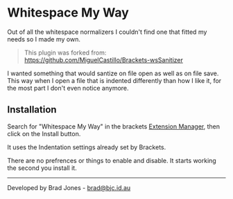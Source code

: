 Whitespace My Way
================================================================================
Out of all the whitespace normalizers I couldn't find
one that fitted my needs so I made my own.

> This plugin was forked from:
> https://github.com/MiguelCastillo/Brackets-wsSanitizer

I wanted something that would santize on file open as well as on file save.
This way when I open a file that is indented differently than how I like it,
for the most part I don't even notice anymore.

Installation
--------------------------------------------------------------------------------
Search for "Whitespace My Way" in the brackets
[Extension Manager](https://github.com/adobe/brackets/wiki/Brackets-Extensions),
then click on the Install button.

It uses the Indentation settings already set by Brackets.

There are no prefrences or things to enable and disable.
It starts working the second you install it.

--------------------------------------------------------------------------------
Developed by Brad Jones - brad@bjc.id.au
